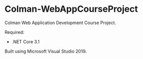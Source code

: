 # Colman-WebAppCourseProject
Colman Web Application Development Course Project.

Required:
- .NET Core 3.1

Built using Microsoft Visual Studio 2019.
